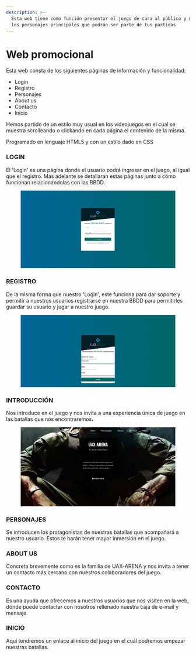 ```yaml
---
description: >-
  Esta web tiene como función presentar el juego de cara al público y mostrar
  los personajes principales que podrán ser parte de tus partidas
---
```


# Web promocional

Esta web consta de los siguientes páginas de información y funcionalidad:

* Login
* Registro
* Personajes
* About us
* Contacto
* Inicio

Hemos partido de un estilo muy usual en los videojuegos en el cual se muestra scrolleando o clickando en cada página el contenido de la misma.

Programado en lenguaje HTML5 y con un estilo dado en CSS

### LOGIN

El 'Login' es una página donde el usuario podrá ingresar en el juego, al igual que el registro. Más adelante se detallarán estas páginas junto a cómo funcionan relacionándolas con las BBDD.

<figure><img src=".gitbook/assets/login.png" alt=""><figcaption></figcaption></figure>

### REGISTRO

De la misma forma que nuestro 'Login', este funciona para dar soporte y permitir a nuestros usuarios registrarse en nuestra BBDD para permitirles guardar su usuario y jugar a nuestro juego.

<figure><img src=".gitbook/assets/Registro (1).png" alt=""><figcaption></figcaption></figure>

### INTRODUCCIÓN

Nos introduce en el juego y nos invita a una experiencia única de juego en las batallas que nos encontraremos.

<figure><img src=".gitbook/assets/Introduccion.png" alt=""><figcaption></figcaption></figure>

### PERSONAJES

Se introducen los protagonistas de nuestras batallas que acompañará a nuestro usuario. Estos te harán tener mayor inmersión en el juego.

### ABOUT US

Concreta brevemente como es la familia de UAX-ARENA y nos invita a tener un contacto más cercano con nuestros colaboradores del juego.&#x20;

### CONTACTO

Es una ayuda que ofrecemos a nuestros usuarios que nos visiten en la web, dónde puede contactar con nosotros rellenado nuestra caja de e-mail y mensaje.

### INICIO

Aquí tendremos un enlace al inicio del juego en el cuál podremos empezar nuestras batallas.

